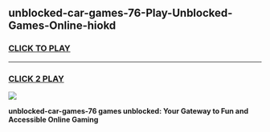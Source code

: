 
## unblocked-car-games-76-Play-Unblocked-Games-Online-hiokd
<h3>
<a href="https://premium76.site?title=unblocked-car-games-76&ref=25A">CLICK TO PLAY</a></h3>
<hr>

<h3>
<a href="https://premium76.site?title=unblocked-car-games-76&ref=25A">CLICK 2 PLAY</a>
  
</h3>

<a href="https://premium76.site?title=unblocked-car-games-76&ref=25A"><img src="https://clearcache.store/games.png"></a>


**unblocked-car-games-76 games unblocked: Your Gateway to Fun and Accessible Online Gaming**
